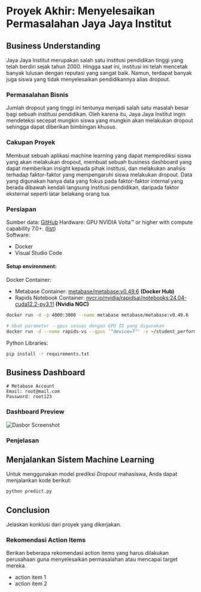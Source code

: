 # Proyek Akhir: Menyelesaikan Permasalahan Jaya Jaya Institut

## Business Understanding
Jaya Jaya Institut merupakan salah satu institusi pendidikan tinggi yang telah berdiri sejak tahun 2000. Hingga saat ini, institusi ini telah mencetak banyak lulusan dengan reputasi yang sangat baik. Namun, terdapat banyak juga siswa yang tidak menyelesaikan pendidikannya alias dropout.

### Permasalahan Bisnis
Jumlah dropout yang tinggi ini tentunya menjadi salah satu masalah besar bagi sebuah institusi pendidikan. Oleh karena itu, Jaya Jaya Institut ingin mendeteksi secepat mungkin siswa yang mungkin akan melakukan dropout sehingga dapat diberikan bimbingan khusus.

### Cakupan Proyek
Membuat sebuah aplikasi machine learning yang dapat memprediksi siswa yang akan melakukan dropout, membuat sebuah business dashboard yang dapat memberikan insight kepada pihak institusi, dan melakukan analisis terhadap faktor-faktor yang mempengaruhi siswa melakukan dropout. Data yang digunakan hanya data yang fokus pada faktor-faktor internal yang berada dibawah kendali langsung institusi pendidikan, daripada faktor eksternal seperti latar belakang orang tua.

### Persiapan

Sumber data: [GitHub](https://github.com/dicodingacademy/dicoding_dataset/tree/main/students_performance)
Hardware: GPU NVIDIA Volta™ or higher with compute capability 7.0+. ([list](https://developer.nvidia.com/cuda-gpus))<br>
Software:
- Docker
- Visual Studio Code

#### Setup environment:

Docker Container:
- Metabase Container: <u>metabase/metabase:v0.49.6</u> **(Docker Hub)**
- Rapids Notebook Container: <u>nvcr.io/nvidia/rapidsai/notebooks:24.04-cuda12.2-py3.11</u> **(Nvidia NGC)**

```bash
docker run -d -p 4000:3000 --name metabase metabase/metabase:v0.49.6

# Ubah parameter --gpus sesuai dengan GPU ID yang digunakan
docker run -d --name rapids-vs --gpus '"device=7"' -v ~/student_performance:/home/rapids/student_performance nvcr.io/nvidia/rapidsai/notebooks:24.04-cuda12.2-py3.11
```

Python Libraries:
```bash
pip install -r requirements.txt
```

## Business Dashboard
```
# Metabase Account
Email: root@mail.com
Password: root123
```
### Dashboard Preview
![Dasbor Screenshot]()

### Penjelasan


## Menjalankan Sistem Machine Learning
Untuk menggunakan model prediksi *Dropout* mahasiswa, Anda dapat menjalankan kode berikut:

```py
python predict.py
```


## Conclusion
Jelaskan konklusi dari proyek yang dikerjakan.

### Rekomendasi Action Items
Berikan beberapa rekomendasi action items yang harus dilakukan perusahaan guna menyelesaikan permasalahan atau mencapai target mereka.
- action item 1
- action item 2
